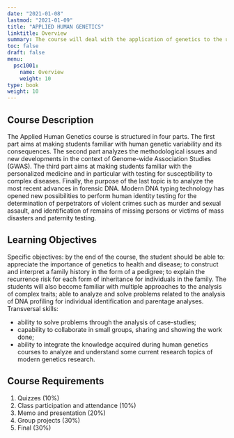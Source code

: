```yaml
---
date: "2021-01-08"
lastmod: "2021-01-09"
title: "APPLIED HUMAN GENETICS"
linktitle: Overview
summary: The course will deal with the application of genetics to the understanding the effect of genetic variability and its consequences  
toc: false
draft: false
menu:
  psc1001:
    name: Overview
    weight: 10
type: book
weight: 10
---
```


## Course Description
The Applied Human Genetics course is structured in four parts. The first part aims at making students familiar with human genetic variability and its consequences. The second part analyzes the methodological issues and new developments in the context of Genome-wide Association Studies (GWAS). The third part aims at making students familiar with the personalized medicine and in particular with testing for susceptibility to complex diseases. Finally, the purpose of the last  topic is to analyze the most recent advances in forensic DNA. Modern DNA typing technology has opened new possibilities to perform human identity testing for the determination of perpetrators of violent crimes such as murder and sexual assault, and identification of remains of missing persons or victims of mass disasters and paternity testing.

## Learning Objectives

Specific objectives: by the end of the course, the student should be able to:
appreciate the importance of genetics to health and disease; to construct and interpret a family history in the form of a pedigree; to explain the recurrence risk for each form of inheritance for individuals in the family. The students will also become familiar with multiple approaches to the analysis of complex traits; able to analyze and solve problems related to the analysis of DNA profiling for individual identification and parentage analyses.
Transversal skills:
- ability to solve problems through the analysis of case-studies;
- capability to collaborate in small groups, sharing and showing the work done;
- ability to integrate the knowledge acquired during human genetics courses to analyze and understand some current research topics of modern genetics research.

## Course Requirements

1)	Quizzes (10%)
2)	Class participation and attendance (10%)
3)	Memo and presentation (20%)
4)	Group projects (30%)
5)	Final (30%)






